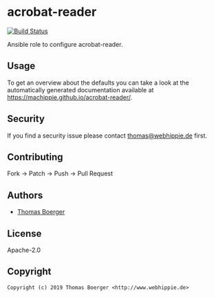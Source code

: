 # acrobat-reader

[![Build Status](https://cloud.drone.io/api/badges/machippie/acrobat-reader/status.svg)](https://cloud.drone.io/machippie/acrobat-reader)

Ansible role to configure acrobat-reader.

## Usage

To get an overview about the defaults you can take a look at the automatically generated documentation available at https://machippie.github.io/acrobat-reader/.

## Security

If you find a security issue please contact thomas@webhippie.de first.


## Contributing

Fork -> Patch -> Push -> Pull Request


## Authors

* [Thomas Boerger](https://github.com/tboerger)


## License

Apache-2.0


## Copyright

```
Copyright (c) 2019 Thomas Boerger <http://www.webhippie.de>
```
